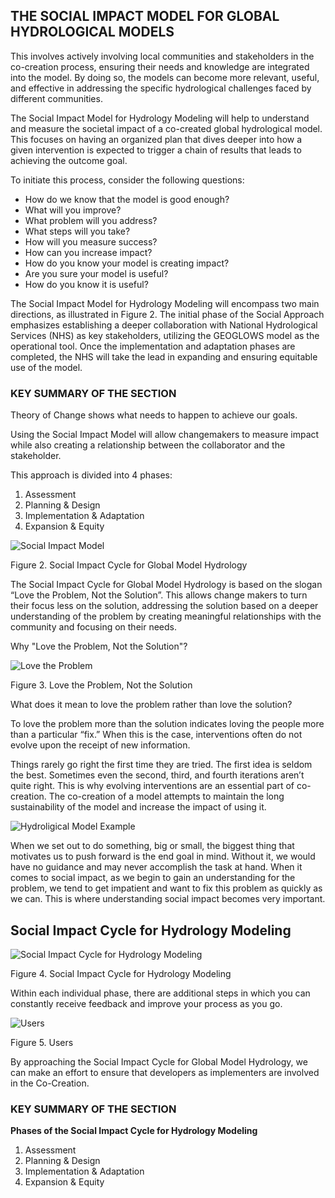 ## THE SOCIAL IMPACT MODEL FOR GLOBAL HYDROLOGICAL MODELS

This involves actively involving local communities and stakeholders in the co-creation process, ensuring their needs and knowledge are integrated into the model. By doing so, the models can become more relevant, useful, and effective in addressing the specific hydrological challenges faced by different communities.

The Social Impact Model for Hydrology Modeling  will  help to understand and measure the societal impact of a co-created global hydrological model. This focuses on having an organized plan that dives deeper into how a given intervention is expected to trigger a chain of results that leads to achieving the outcome goal.

To initiate this process, consider the following questions:

- How do we know that the model is good enough?
- What will you improve?
- What problem will you address?
- What steps will you take?
- How will you measure success?
- How can you increase impact?
- How do you know your model is creating impact?
- Are you sure your model is useful?
- How do you know it is useful?


The Social Impact Model for Hydrology Modeling will encompass two main directions, as illustrated in Figure 2. The initial phase of the Social Approach emphasizes establishing a deeper collaboration with National Hydrological Services (NHS) as key stakeholders, utilizing the GEOGLOWS model as the operational tool. Once the implementation and adaptation phases are completed, the NHS will take the lead in expanding and ensuring equitable use of the model.

### **KEY SUMMARY OF THE SECTION**

 Theory of Change shows what needs to happen to achieve our goals. 

Using the Social Impact Model will allow changemakers to measure impact while also creating a relationship between the collaborator and the stakeholder. 

This approach is divided into 4 phases:

1. Assessment
2. Planning & Design
3. Implementation & Adaptation
4. Expansion & Equity

![Social Impact Model](images/ToC.png)

Figure 2. Social Impact Cycle for Global Model Hydrology 

The Social Impact Cycle for Global Model Hydrology is based on the slogan “Love the Problem, Not the Solution”. This allows change makers to turn their focus less on the solution, addressing the solution based on a deeper understanding of the problem by creating meaningful relationships with the community and focusing on their needs.

Why "Love the Problem, Not the Solution"?

![Love the Problem](love_the_prob.png)

Figure 3. Love the Problem, Not the Solution

What does it mean to love the problem rather than love the solution?

To love the problem more than the solution indicates loving the people more than a particular “fix.” When this is the case, interventions often do not evolve upon the receipt of new information.

Things rarely go right the first time they are tried. The first idea is seldom the best. Sometimes even the second, third, and fourth iterations aren’t quite right. This is why evolving interventions are an essential part of co-creation. The co-creation of a model attempts to maintain the long sustainability of the model and increase the impact of using it.

![Hydroligical Model Example](.png)

When we set out to do something, big or small, the biggest thing that motivates us to push forward is the end goal in mind. Without it, we would have no guidance and may never accomplish the task at hand. When it comes to social impact, as we begin to gain an understanding for the problem, we tend to get impatient and want to fix this problem as quickly as we can. This is where understanding social impact becomes very important.

## Social Impact Cycle for Hydrology Modeling 

![Social Impact Cycle for Hydrology Modeling](ToC.png)

Figure 4. Social Impact Cycle for Hydrology Modeling

Within each individual phase, there are additional steps in which you can constantly receive feedback and improve your process as you go.

![Users](Users.png)

Figure 5. Users

By approaching the Social Impact Cycle for Global Model Hydrology, we can make an effort to ensure that developers as implementers are involved in the Co-Creation.

### **KEY SUMMARY OF THE SECTION**

**Phases of the Social Impact Cycle for Hydrology Modeling**

1. Assessment
2. Planning & Design
3. Implementation & Adaptation
4. Expansion & Equity









